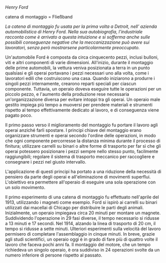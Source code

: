 _Henry Ford_

catena di montaggio = Fließband

_La catena di montaggio fu usata per la prima volta a Detroit, nell’ azienda automobilistica di Henry Ford. Nella sua autobiografia, l’industriale racconta come è arrivato a questa intuizione e si sofferma anche sulle possibili conseguenze negative che la meccanizzazione può avere sui lavoratori, senza però mostrarsene particolarmente preoccupato._

Un'automobile Ford è composta da circa cinquecento pezzi, inclusi bulloni, viti e altri componenti di varie dimensioni. All'inizio, durante il montaggio delle prime automobili, la vettura veniva posizionata a terra in un punto qualsiasi e gli operai portavano i pezzi necessari uno alla volta, come i lavoratori edili che costruiscono una casa. Quando iniziarono a produrre i singoli pezzi internamente, crearono reparti speciali per ciascun componente. Tuttavia, un operaio doveva eseguire tutte le operazioni per un piccolo pezzo, e l'aumento della produzione rese necessaria un'organizzazione diversa per evitare intoppi tra gli operai. Un operaio male gestito impiega più tempo a muoversi per prendere materiali e strumenti rispetto al tempo effettivamente dedicato al lavoro, e di conseguenza viene pagato poco.

Il primo passo verso il miglioramento del montaggio fu portare il lavoro agli operai anziché farli spostare. I principi chiave del montaggio erano organizzare strumenti e operai secondo l'ordine delle operazioni, in modo che ogni componente percorresse la distanza minima durante il processo di finitura; utilizzare carrelli su binari o altre forme di trasporto per far sì che gli operai potessero posizionare i pezzi sempre nello stesso punto, facilmente raggiungibili; regolare il sistema di trasporto meccanico per raccogliere e consegnare i pezzi nel giusto intervallo.

L'applicazione di questi principi ha portato a una riduzione della necessità di pensiero da parte degli operai e all'eliminazione di movimenti superflui. L'obiettivo era permettere all'operaio di eseguire una sola operazione con un solo movimento.

Il primo esperimento di una catena di montaggio fu effettuato nell'aprile del 1913, utilizzando i magneti come esempio. Ford si ispirò ai carrelli su binari utilizzati dai macellai di Chicago per distribuire le parti degli animali. Inizialmente, un operaio impiegava circa 20 minuti per montare un magnete. Suddividendo l'operazione in 29 fasi diverse, il tempo necessario si ridusse a 13 minuti e 17 secondi. Nel 1914, alzando la linea di trasporto di 20 cm, il tempo si ridusse a sette minuti. Ulteriori esperimenti sulla velocità del lavoro permisero di completare l'assemblaggio in cinque minuti. In breve, grazie agli studi scientifici, un operaio oggi è in grado di fare più di quattro volte il lavoro che faceva pochi anni fa. Il montaggio del motore, che un tempo richiedeva un singolo operaio, è ora suddiviso in 24 operazioni svolte da un numero inferiore di persone rispetto al passato.